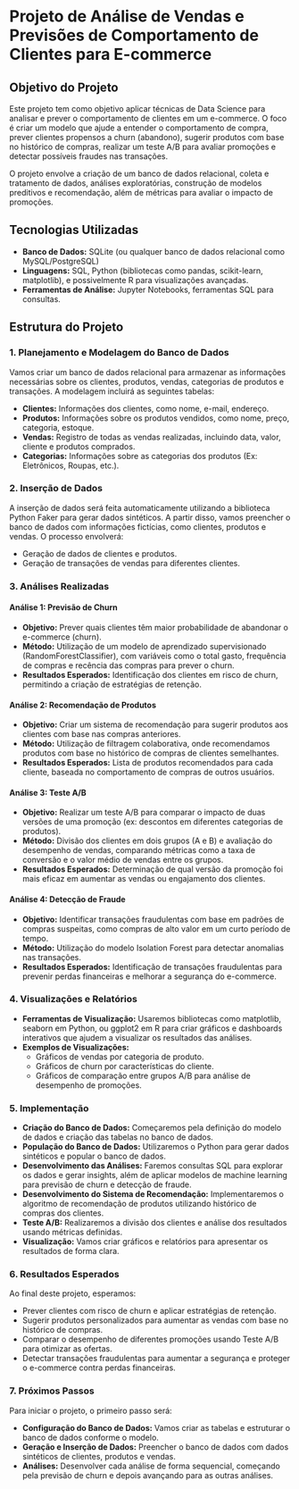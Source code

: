 # Projeto de Análise de Vendas e Previsões de Comportamento de Clientes para E-commerce

## Objetivo do Projeto

Este projeto tem como objetivo aplicar técnicas de Data Science para analisar e prever o comportamento de clientes em um e-commerce. O foco é criar um modelo que ajude a entender o comportamento de compra, prever clientes propensos a churn (abandono), sugerir produtos com base no histórico de compras, realizar um teste A/B para avaliar promoções e detectar possíveis fraudes nas transações.

O projeto envolve a criação de um banco de dados relacional, coleta e tratamento de dados, análises exploratórias, construção de modelos preditivos e recomendação, além de métricas para avaliar o impacto de promoções.

## Tecnologias Utilizadas

* **Banco de Dados:** SQLite (ou qualquer banco de dados relacional como MySQL/PostgreSQL)
* **Linguagens:** SQL, Python (bibliotecas como pandas, scikit-learn, matplotlib), e possivelmente R para visualizações avançadas.
* **Ferramentas de Análise:** Jupyter Notebooks, ferramentas SQL para consultas.

## Estrutura do Projeto

### 1. Planejamento e Modelagem do Banco de Dados

Vamos criar um banco de dados relacional para armazenar as informações necessárias sobre os clientes, produtos, vendas, categorias de produtos e transações. A modelagem incluirá as seguintes tabelas:

* **Clientes:** Informações dos clientes, como nome, e-mail, endereço.
* **Produtos:** Informações sobre os produtos vendidos, como nome, preço, categoria, estoque.
* **Vendas:** Registro de todas as vendas realizadas, incluindo data, valor, cliente e produtos comprados.
* **Categorias:** Informações sobre as categorias dos produtos (Ex: Eletrônicos, Roupas, etc.).

### 2. Inserção de Dados

A inserção de dados será feita automaticamente utilizando a biblioteca Python Faker para gerar dados sintéticos. A partir disso, vamos preencher o banco de dados com informações fictícias, como clientes, produtos e vendas. O processo envolverá:

* Geração de dados de clientes e produtos.
* Geração de transações de vendas para diferentes clientes.

### 3. Análises Realizadas

#### Análise 1: Previsão de Churn

* **Objetivo:** Prever quais clientes têm maior probabilidade de abandonar o e-commerce (churn).
* **Método:** Utilização de um modelo de aprendizado supervisionado (RandomForestClassifier), com variáveis como o total gasto, frequência de compras e recência das compras para prever o churn.
* **Resultados Esperados:** Identificação dos clientes em risco de churn, permitindo a criação de estratégias de retenção.

#### Análise 2: Recomendação de Produtos

* **Objetivo:** Criar um sistema de recomendação para sugerir produtos aos clientes com base nas compras anteriores.
* **Método:** Utilização de filtragem colaborativa, onde recomendamos produtos com base no histórico de compras de clientes semelhantes.
* **Resultados Esperados:** Lista de produtos recomendados para cada cliente, baseada no comportamento de compras de outros usuários.

#### Análise 3: Teste A/B

* **Objetivo:** Realizar um teste A/B para comparar o impacto de duas versões de uma promoção (ex: descontos em diferentes categorias de produtos).
* **Método:** Divisão dos clientes em dois grupos (A e B) e avaliação do desempenho de vendas, comparando métricas como a taxa de conversão e o valor médio de vendas entre os grupos.
* **Resultados Esperados:** Determinação de qual versão da promoção foi mais eficaz em aumentar as vendas ou engajamento dos clientes.

#### Análise 4: Detecção de Fraude

* **Objetivo:** Identificar transações fraudulentas com base em padrões de compras suspeitas, como compras de alto valor em um curto período de tempo.
* **Método:** Utilização do modelo Isolation Forest para detectar anomalias nas transações.
* **Resultados Esperados:** Identificação de transações fraudulentas para prevenir perdas financeiras e melhorar a segurança do e-commerce.

### 4. Visualizações e Relatórios

* **Ferramentas de Visualização:** Usaremos bibliotecas como matplotlib, seaborn em Python, ou ggplot2 em R para criar gráficos e dashboards interativos que ajudem a visualizar os resultados das análises.
* **Exemplos de Visualizações:**
  * Gráficos de vendas por categoria de produto.
  * Gráficos de churn por características do cliente.
  * Gráficos de comparação entre grupos A/B para análise de desempenho de promoções.

### 5. Implementação

* **Criação do Banco de Dados:** Começaremos pela definição do modelo de dados e criação das tabelas no banco de dados.
* **População do Banco de Dados:** Utilizaremos o Python para gerar dados sintéticos e popular o banco de dados.
* **Desenvolvimento das Análises:** Faremos consultas SQL para explorar os dados e gerar insights, além de aplicar modelos de machine learning para previsão de churn e detecção de fraude.
* **Desenvolvimento do Sistema de Recomendação:** Implementaremos o algoritmo de recomendação de produtos utilizando histórico de compras dos clientes.
* **Teste A/B:** Realizaremos a divisão dos clientes e análise dos resultados usando métricas definidas.
* **Visualização:** Vamos criar gráficos e relatórios para apresentar os resultados de forma clara.

### 6. Resultados Esperados

Ao final deste projeto, esperamos:

* Prever clientes com risco de churn e aplicar estratégias de retenção.
* Sugerir produtos personalizados para aumentar as vendas com base no histórico de compras.
* Comparar o desempenho de diferentes promoções usando Teste A/B para otimizar as ofertas.
* Detectar transações fraudulentas para aumentar a segurança e proteger o e-commerce contra perdas financeiras.

### 7. Próximos Passos

Para iniciar o projeto, o primeiro passo será:

* **Configuração do Banco de Dados:** Vamos criar as tabelas e estruturar o banco de dados conforme o modelo.
* **Geração e Inserção de Dados:** Preencher o banco de dados com dados sintéticos de clientes, produtos e vendas.
* **Análises:** Desenvolver cada análise de forma sequencial, começando pela previsão de churn e depois avançando para as outras análises.
